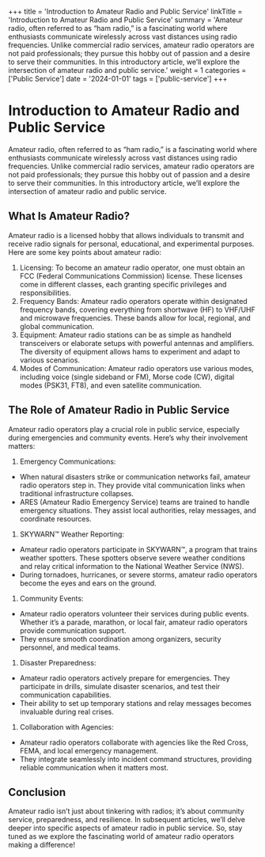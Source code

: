 +++
title = 'Introduction to Amateur Radio and Public Service'
linkTitle = 'Introduction to Amateur Radio and Public Service'
summary = 'Amateur radio, often referred to as “ham radio,” is a fascinating world where enthusiasts communicate wirelessly across vast distances using radio frequencies. Unlike commercial radio services, amateur radio operators are not paid professionals; they pursue this hobby out of passion and a desire to serve their communities. In this introductory article, we’ll explore the intersection of amateur radio and public service.'
weight = 1
categories = ['Public Service']
date = '2024-01-01'
tags = ['public-service']
+++

# Introduction to Amateur Radio and Public Service
Amateur radio, often referred to as “ham radio,” is a fascinating world where enthusiasts communicate wirelessly across vast distances using radio frequencies. Unlike commercial radio services, amateur radio operators are not paid professionals; they pursue this hobby out of passion and a desire to serve their communities. In this introductory article, we’ll explore the intersection of amateur radio and public service.

## What Is Amateur Radio?
Amateur radio is a licensed hobby that allows individuals to transmit and receive radio signals for personal, educational, and experimental purposes. Here are some key points about amateur radio:

1. Licensing: To become an amateur radio operator, one must obtain an FCC (Federal Communications Commission) license. These licenses come in different classes, each granting specific privileges and responsibilities.
1. Frequency Bands: Amateur radio operators operate within designated frequency bands, covering everything from shortwave (HF) to VHF/UHF and microwave frequencies. These bands allow for local, regional, and global communication.
1. Equipment: Amateur radio stations can be as simple as handheld transceivers or elaborate setups with powerful antennas and amplifiers. The diversity of equipment allows hams to experiment and adapt to various scenarios.
1. Modes of Communication: Amateur radio operators use various modes, including voice (single sideband or FM), Morse code (CW), digital modes (PSK31, FT8), and even satellite communication.

## The Role of Amateur Radio in Public Service
Amateur radio operators play a crucial role in public service, especially during emergencies and community events. Here’s why their involvement matters:

1. Emergency Communications:
  - When natural disasters strike or communication networks fail, amateur radio operators step in. They provide vital communication links when traditional infrastructure collapses.
  - ARES (Amateur Radio Emergency Service) teams are trained to handle emergency situations. They assist local authorities, relay messages, and coordinate resources.
1. SKYWARN™ Weather Reporting:
  - Amateur radio operators participate in SKYWARN™, a program that trains weather spotters. These spotters observe severe weather conditions and relay critical information to the National Weather Service (NWS).
  - During tornadoes, hurricanes, or severe storms, amateur radio operators become the eyes and ears on the ground.
1. Community Events:
  - Amateur radio operators volunteer their services during public events. Whether it’s a parade, marathon, or local fair, amateur radio operators provide communication support.
  - They ensure smooth coordination among organizers, security personnel, and medical teams.
1. Disaster Preparedness:
  - Amateur radio operators actively prepare for emergencies. They participate in drills, simulate disaster scenarios, and test their communication capabilities.
  - Their ability to set up temporary stations and relay messages becomes invaluable during real crises.
1. Collaboration with Agencies:
  - Amateur radio operators collaborate with agencies like the Red Cross, FEMA, and local emergency management.
  - They integrate seamlessly into incident command structures, providing reliable communication when it matters most.

## Conclusion
Amateur radio isn’t just about tinkering with radios; it’s about community service, preparedness, and resilience. In subsequent articles, we’ll delve deeper into specific aspects of amateur radio in public service. So, stay tuned as we explore the fascinating world of amateur radio operators making a difference! 